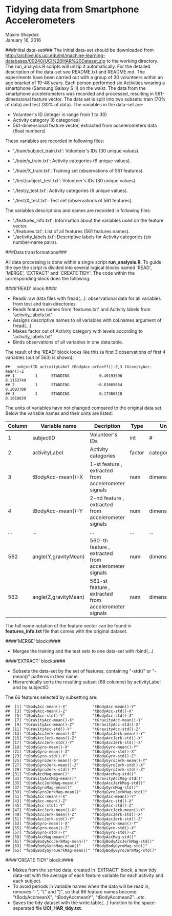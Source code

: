 # Tidying data from Smartphone Accelerometers
Maxim Shayduk  
January 16, 2016  

###Initial data-set###
The initial data-set should be downloaded from <http://archive.ics.uci.edu/ml/machine-learning-databases/00240/UCI%20HAR%20Dataset.zip> to the working directory. The run_analysis.R scripts will unzip it automatically. For the detailed description of the data-set see README.txt and README.md. The experiments have been carried out with a group of 30 volunteers within an age bracket of 19-48 years. Each person performed six Activities wearing a smartphone (Samsung Galaxy S II) on the waist.  The data from the smartphone accelerometers was recorded and processed, resulting in 561-dimensional feature vector. The data set is split into two subsets: train (70% of data) and test (30% of data). The variables in the data-set are:

  * Volunteer's ID (integer in range from 1 to 30)
  * Activity category (6 categories)
  * 561-dimensional feature vector, extracted from accelerometers data (float numbers)

 These variables are recorded in following files:

- './train/subject_train.txt': Volunteer's IDs (30 unique values).
- './train/y_train.txt': Activity categories (6 unique values).
- './train/X_train.txt': Training set (observations of 561 features).

- './test/subject_test.txt': Volunteer's IDs (30 unique values).
- './test/y_test.txt': Activity categories (6 unique values).  
- './test/X_test.txt': Test set (observations of 561 features).

The variables descriptions and names are recorded in following files:

- './features_info.txt': Information about the variables used on the feature vector.
- './features.txt': List of all features (561 features names).
- './activity_labels.txt': Descriptive labels for Activity categories (six number-name pairs).

###Data transformations###

All data processing is done within a single script **run_analysis.R**. To guide the eye the script is divided into several logical blocks named 'READ', 'MERGE', 'EXTRACT' and 'CREATE TIDY'. 
The code within the corresponding block does the following:

####'READ' block:####

  * Reads raw data files with fread(...): observational data for all variables from test and train directories
  * Reads features names from 'features.txt' and Activity labels from 'activity_labels.txt'
  * Assigns descriptive names to all variables with col.names argument of fread(...)
  * Makes factor out of Activity category with levels according to 'activity_labels.txt' 
  * Binds observations of all variables in one data.table.
  
The result of the 'READ' block looks like this (a first 3 observations of first 4 variables (out of 563) is shown):




```
##   subjectID activityLabel tBodyAcc-arCoeff()-Z,3 tGravityAcc-mean()-Z
## 1         1      STANDING             0.49193596            0.1153749
## 2         1      STANDING            -0.01665654            0.1093788
## 3         1      STANDING             0.17386318            0.1018839
```

The units of variables have not changed compared to the original data set. Below the variable names and their units are listed:

| Column| Variable name  | Decription  | Type  | Units  | Range  |
|---|---|---|---|---|---|
|1| subjectID  |  Volunteer's IDs |  int |  # |  [1,30] |
|2| activityLabel | Activity categories | factor | category | 6 levels |
|3| tBodyAcc-mean()-X | 1-st feature , extracted from accelerometer signals | num| dimensionless | [-1,1] |
|4| tBodyAcc-mean()-Y | 2-nd feature , extracted from accelerometer signals | num| dimensionless | [-1,1] |
|...| ... | ... | ...| ... | [-1,1] |
|562| angle(Y,gravityMean) | 560-th feature , extracted from accelerometer signals | num| dimensionless | [-1,1] |
|563| angle(Z,gravityMean) | 561-st feature , extracted from accelerometer signals | num| dimensionless | [-1,1] |

The full name notation of the feature vector can be found in **features_info.txt** file that comes with the original dataset.

####'MERGE' block:####
  * Merges the training and the test sets to one data-set with rbind(...)

####'EXTRACT' block:####
  * Subsets the data-set by the set of features,  containing "-std()" or "-mean()" patterns in their name. 
  * Hierarchically sorts the resulting subset (68 columns) by activityLabel and by subjectID.
  
  The 66 features selected by subsetting are:
  

```
##  [1] "tBodyAcc-mean()-X"           "tBodyAcc-mean()-Y"          
##  [3] "tBodyAcc-mean()-Z"           "tBodyAcc-std()-X"           
##  [5] "tBodyAcc-std()-Y"            "tBodyAcc-std()-Z"           
##  [7] "tGravityAcc-mean()-X"        "tGravityAcc-mean()-Y"       
##  [9] "tGravityAcc-mean()-Z"        "tGravityAcc-std()-X"        
## [11] "tGravityAcc-std()-Y"         "tGravityAcc-std()-Z"        
## [13] "tBodyAccJerk-mean()-X"       "tBodyAccJerk-mean()-Y"      
## [15] "tBodyAccJerk-mean()-Z"       "tBodyAccJerk-std()-X"       
## [17] "tBodyAccJerk-std()-Y"        "tBodyAccJerk-std()-Z"       
## [19] "tBodyGyro-mean()-X"          "tBodyGyro-mean()-Y"         
## [21] "tBodyGyro-mean()-Z"          "tBodyGyro-std()-X"          
## [23] "tBodyGyro-std()-Y"           "tBodyGyro-std()-Z"          
## [25] "tBodyGyroJerk-mean()-X"      "tBodyGyroJerk-mean()-Y"     
## [27] "tBodyGyroJerk-mean()-Z"      "tBodyGyroJerk-std()-X"      
## [29] "tBodyGyroJerk-std()-Y"       "tBodyGyroJerk-std()-Z"      
## [31] "tBodyAccMag-mean()"          "tBodyAccMag-std()"          
## [33] "tGravityAccMag-mean()"       "tGravityAccMag-std()"       
## [35] "tBodyAccJerkMag-mean()"      "tBodyAccJerkMag-std()"      
## [37] "tBodyGyroMag-mean()"         "tBodyGyroMag-std()"         
## [39] "tBodyGyroJerkMag-mean()"     "tBodyGyroJerkMag-std()"     
## [41] "fBodyAcc-mean()-X"           "fBodyAcc-mean()-Y"          
## [43] "fBodyAcc-mean()-Z"           "fBodyAcc-std()-X"           
## [45] "fBodyAcc-std()-Y"            "fBodyAcc-std()-Z"           
## [47] "fBodyAccJerk-mean()-X"       "fBodyAccJerk-mean()-Y"      
## [49] "fBodyAccJerk-mean()-Z"       "fBodyAccJerk-std()-X"       
## [51] "fBodyAccJerk-std()-Y"        "fBodyAccJerk-std()-Z"       
## [53] "fBodyGyro-mean()-X"          "fBodyGyro-mean()-Y"         
## [55] "fBodyGyro-mean()-Z"          "fBodyGyro-std()-X"          
## [57] "fBodyGyro-std()-Y"           "fBodyGyro-std()-Z"          
## [59] "fBodyAccMag-mean()"          "fBodyAccMag-std()"          
## [61] "fBodyBodyAccJerkMag-mean()"  "fBodyBodyAccJerkMag-std()"  
## [63] "fBodyBodyGyroMag-mean()"     "fBodyBodyGyroMag-std()"     
## [65] "fBodyBodyGyroJerkMag-mean()" "fBodyBodyGyroJerkMag-std()"
```
 
    
####'CREATE TIDY' block:####
  * Makes from the sorted data, created in 'EXTRACT' block, a new tidy data-set with the average of each feature variable for each activity and each subject.
  * To avoid periods in variable names when the data will be read in, removes "-", "(" and ")", so that 66 feature names become: "tBodyAccmeanX", "tBodyAccmeanY", "tBodyAccmeanZ"...etc. 
  * Saves the tidy dataset with the write.table(...) function to the space-separated file **UCI_HAR_tidy.txt**.

<br>

